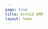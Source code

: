 ```yaml
---
page: true
title: Orchid ORM
layout: home
---
```


<script setup>
import Home from '@theme/components/Home.vue'
</script>

<Home />
